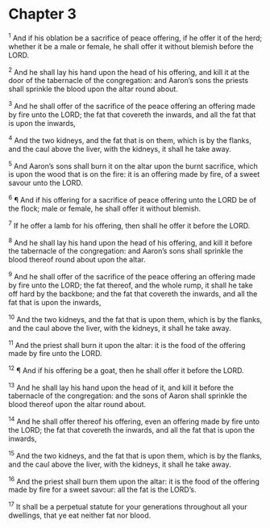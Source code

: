 # Chapter 3

<sup>1</sup> And if his oblation be a sacrifice of peace offering, if he offer it of the herd; whether it be a male or female, he shall offer it without blemish before the LORD. 

<sup>2</sup> And he shall lay his hand upon the head of his offering, and kill it at the door of the tabernacle of the congregation: and Aaron’s sons the priests shall sprinkle the blood upon the altar round about. 

<sup>3</sup> And he shall offer of the sacrifice of the peace offering an offering made by fire unto the LORD; the fat that covereth the inwards, and all the fat that is upon the inwards, 

<sup>4</sup> And the two kidneys, and the fat that is on them, which is by the flanks, and the caul above the liver, with the kidneys, it shall he take away. 

<sup>5</sup> And Aaron’s sons shall burn it on the altar upon the burnt sacrifice, which is upon the wood that is on the fire: it is an offering made by fire, of a sweet savour unto the LORD. 

<sup>6</sup> ¶ And if his offering for a sacrifice of peace offering unto the LORD be of the flock; male or female, he shall offer it without blemish. 

<sup>7</sup> If he offer a lamb for his offering, then shall he offer it before the LORD. 

<sup>8</sup> And he shall lay his hand upon the head of his offering, and kill it before the tabernacle of the congregation: and Aaron’s sons shall sprinkle the blood thereof round about upon the altar. 

<sup>9</sup> And he shall offer of the sacrifice of the peace offering an offering made by fire unto the LORD; the fat thereof, and the whole rump, it shall he take off hard by the backbone; and the fat that covereth the inwards, and all the fat that is upon the inwards, 

<sup>10</sup> And the two kidneys, and the fat that is upon them, which is by the flanks, and the caul above the liver, with the kidneys, it shall he take away. 

<sup>11</sup> And the priest shall burn it upon the altar: it is the food of the offering made by fire unto the LORD. 

<sup>12</sup> ¶ And if his offering be a goat, then he shall offer it before the LORD. 

<sup>13</sup> And he shall lay his hand upon the head of it, and kill it before the tabernacle of the congregation: and the sons of Aaron shall sprinkle the blood thereof upon the altar round about. 

<sup>14</sup> And he shall offer thereof his offering, even an offering made by fire unto the LORD; the fat that covereth the inwards, and all the fat that is upon the inwards, 

<sup>15</sup> And the two kidneys, and the fat that is upon them, which is by the flanks, and the caul above the liver, with the kidneys, it shall he take away. 

<sup>16</sup> And the priest shall burn them upon the altar: it is the food of the offering made by fire for a sweet savour: all the fat is the LORD’s. 

<sup>17</sup> It shall be a perpetual statute for your generations throughout all your dwellings, that ye eat neither fat nor blood. 


